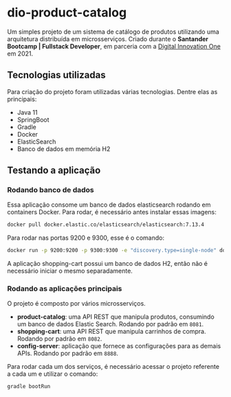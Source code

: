 # dio-product-catalog

Um simples projeto de um sistema de catálogo de produtos utilizando uma arquitetura distribuída em microsserviços.
Criado durante o **Santander Bootcamp | Fullstack Developer**, em parceria com a [Digital Innovation One](https://web.digitalinnovation.one/) em 2021.

## Tecnologias utilizadas

Para criação do projeto foram utilizadas várias tecnologias. Dentre elas as principais:

- Java 11
- SpringBoot
- Gradle
- Docker
- ElasticSearch
- Banco de dados em memória H2

## Testando a aplicação

### Rodando banco de dados

Essa aplicação consome um banco de dados elasticsearch rodando em containers Docker.
Para rodar, é necessário antes instalar essas imagens:

```bash
docker pull docker.elastic.co/elasticsearch/elasticsearch:7.13.4
```

Para rodar nas portas 9200 e 9300, esse é o comando:

```bash
docker run -p 9200:9200 -p 9300:9300 -e "discovery.type=single-node" docker.elastic.co/elasticsearch/elasticsearch:7.13.4
```

A aplicação shopping-cart possui um banco de dados H2, então não é necessário iniciar o mesmo separadamente.

### Rodando as aplicações principais

O projeto é composto por vários microsserviços.

- **product-catalog**: uma API REST que manipula produtos, consumindo um banco de dados Elastic Search.
  Rodando por padrão em `8081`.
- **shopping-cart**: uma API REST que manipula carrinhos de compra.
  Rodando por padrão em `8082`.
- **config-server**: aplicação que fornece as configurações para as demais APIs.
  Rodando por padrão em `8888`.

Para rodar cada um dos serviços, é necessário acessar o projeto referente a cada um e utilizar o comando:

```bash
gradle bootRun
```
